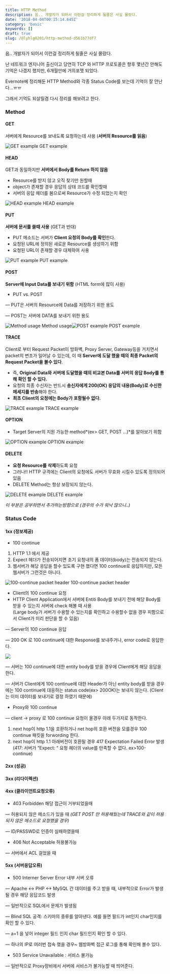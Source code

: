 ```yaml
---
title: HTTP Method
description: 음.. 개발자가 되어서 이런걸 정리하게 될줄은 사실 몰랐다.
date: '2018-04-04T00:15:14.645Z'
category: 'basic'
keywords: []
draft: true
slug: /@lyhlg0201/http-method-d561b77df7
---
```


음.. 개발자가 되어서 이런걸 정리하게 될줄은 사실 몰랐다.

난 네트워크 엔지니어 출신이고 당연히 TCP 와 HTTP 프로토콜은 향후 몇년간 안해도 기억은 나겠지 했지만, 6개월만에 거의포맷 되었다.

Evernote에 정리해둔 HTTP Method와 각종 Status Code를 보는데 기억이 잘 안난다…ㅠㅠ

그래서 기억도 되살릴겸 다시 정리를 해보려고 한다.

### **Method**

#### **GET**

서버에게 Resource를 보내도록 요청하는데 사용 (**서버의 Resource를 읽음**)

![GET example](img/1__8L6ByXBQAAcafj2dAk__z0Q.jpeg)
GET example

#### **HEAD**

GET과 동일하지만 **서버에서 Body를 Return 하지 않음**

- Resource를 받지 않고 오직 찾기만 원할때
- object가 존재할 경우 응답의 상태 코드를 확인할때
- 서버의 응답 헤더를 봄으로써 Resource가 수정 되었는지 확인

![HEAD example](img/1____R9pF0Hf13WUFVfFIMz8YA.jpeg)
HEAD example

#### PUT

**서버에 문서를 쓸때 사용** (GET과 반대)

- PUT 메소드는 서버가 **Client 요청의 Body를 확인**한다.
- 요청된 URL에 정의된 새로운 Resource를 생성하기 위함
- 요청된 URL이 존재할 경우 대체하여 사용

![PUT example](img/1__J5gbefuo4GJNaOGefscDAA.jpeg)
PUT example

#### POST

**Server에 Input Data를 보내기 위함** (HTML form에 많이 사용)

- PUT vs. POST

— PUT은 서버의 Resource에 Data를 저장하기 위한 용도

— POST는 서버에 DATA를 보내기 위한 용도

![Method usage](img/1__Z__GYZfNkE7ow__u__HNC__q2A.jpeg)
Method usage![POST example](img/1__Rkb0kk5Ox1AOpGZH16fTKA.jpeg)
POST example

#### **TRACE**

Client로 부터 Request Packet이 방화벽, Proxy Server, Gateway등을 거치면서 packet의 변조가 일어날 수 있는데, 이 때 **Server에 도달 했을 때의 최종 Packet의 Request Packet을 볼수 있다**.

- 즉, **Original Data와 서버에 도달했을 때의 비교본 Data를 서버의 응답 Body를 통해 확인 할 수 있다.**
- 요청의 최종 수신자는 반드시 **송신자에게 200(OK) 응답의 내용(Body)로 수신한 메세지를 반송**해야 한다.
- **최초 Client의 요청에는 Body가 포함될수 없다.**

![TRACE example](img/1__jK__6lUNXucZN7hoZiXFZZw.jpeg)
TRACE example

#### **OPTION**

- Target Server의 지원 가능한 method*(ex> GET, POST …)*를 알아보기 위함

![OPTION example](img/1__ZwlnGLJiamd__7cOafCO9CA.jpeg)
OPTION example

#### **DELETE**

- **요청 Resource를 삭제**하도록 요청
- 그러나!! HTTP 규격에는 Client의 요청에도 서버가 무효화 시킬수 있도록 정의되어 있음
- DELETE Method는 항상 보장되지 않는다.

![DELETE example](img/1__ByBNzONHDPxiTg8saVbnEQ.jpeg)
DELETE example

_이 부분은 공부하면서 추가하는방향으로 (경우의 수가 워낙 많으니..)_

### **Status Code**

#### 1xx (정보제공)

- 100 continue

1.  HTTP 1.1 에서 제공
2.  Expect 헤더가 전송되어지면 초기 요청내의 폼 데이터(body)는 전송되지 않는다.
3.  웹서버가 해당 응답을 할수 있도록 구현 했다면 100 continue로 응답하지만, 모든 웹서버가 그런것은 아니다.

![100-continue packet header](img/1__f062zaeYUyHO__PJsrUq7Qw.jpeg)
100-continue packet header

- Client의 100 continue 요청
- HTTP Client Application에서 서버에 Entiti Body를 보내기 전에 해당 Body를 받을 수 있는지 서버에 check 해볼 때 사용  
  (Large body가 서버가 수용할 수 있는지를 확인하고 수용할수 없을 경우 피함으로서 Client가 미리 판단을 할 수 있음)

— Server의 100 continue 응답

— 200 OK 로 100 continue에 대한 Response를 보내주거나, error code로 응답한다.

![](img/1__bmrpgVQOqMu0XEiBymWAWw.jpeg)

— 서버는 100 continue에 대한 entity body를 받을 경우에 Client에게 해당 응답을 한다.

— 서버가 Client에게 100 continue에 대한 Header가 아닌 entity body를 받을 경우에는 100 continue에 대응하는 status code(ex> 200OK)는 보내지 않는다. (Client는 이미 데이터를 보내기로 결정 하였기 때문에)

- Proxy와 100 continue

— client -> proxy 로 100 continue 요청이 올경우 아래 두가지로 동작한다.

1.  next hop이 http 1.1을 호환하거나 net hop의 호환 버전을 모를경우 100 continue 패킷을 forwording 한다.
2.  next hop이 http 1.1 아래버전이 호환될 경우 417 Expectation Failed Error 발생 (417: 서버가 “Expect: “ 요청 헤더의 value를 만족할 수 없다. ex>100-continue)

#### 2xx (성공)

#### 3xx (리다이렉션)

#### 4xx (클라이언트요청오류)

- 403 Forbidden 해당 접근이 거부되었을때

— 허용되지 않은 메소드가 있을 때 _(GET POST 만 허용해뒀는데 TRACE와 같이 허용되지 않은 메소드로 요청했을 경우)_

— ID/PASSWD로 인증이 실패하였을때

- 406 Not Acceptable 허용불가능

— 서버에서 ACL 걸었을 때

#### 5xx (서버응답오류)

- 500 Interner Server Error 내부 서버 오류

— Apache <-> PHP <-> MySQL 간 데이터를 주고 받을 때, 내부적으로 Error가 발생될 경우 해당 응답코드 발생

— 일반적으로 SQL에서 문제가 발생됨

— Blind SQL 공격: 스키마의 종류를 알아낸다. 예를 들면 필드가 int인지 char인지를 확인 할 수 있다.

— a=1 을 넣어 integer 필드 인지 char 필드인지 확인 할 수 있다.

— 하나의 IP로 여러번 접속 했을 경우~ 웹방화벽 접근 로그를 통해 확인해 볼수 있다.

- 503 Service Unavailable : 서비스 불가능

— 일반적으로 Proxy장비에서 서버에 서비스가 불가능할 때 띄어준다.
